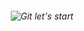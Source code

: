 <h6 align="center">
  <img alt="Git let's start" src="https://habrastorage.org/r/w780/getpro/habr/post_images/55e/4c7/551/55e4c75510c933abb382390fbd9501c6.jpg">
</h6>
